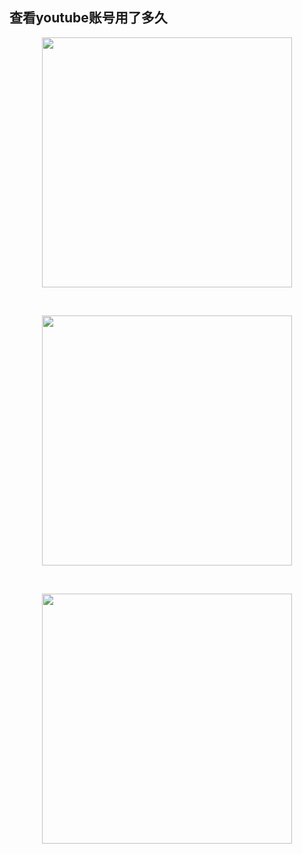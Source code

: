 ## 查看youtube账号用了多久


<p align="center"><img src="https://cdn.jsdelivr.net/gh/zb9678/img@main/im8/05.22:16:18:46.png" style="width:400px;"></p><br>

<p align="center"><img src="https://cdn.jsdelivr.net/gh/zb9678/img@main/im8/05.22:16:20:56.png" style="width:400px;"></p><br>

<p align="center"><img src="https://cdn.jsdelivr.net/gh/zb9678/img@main/im8/05.22:16:21:55.png" style="width:400px;"></p><br>